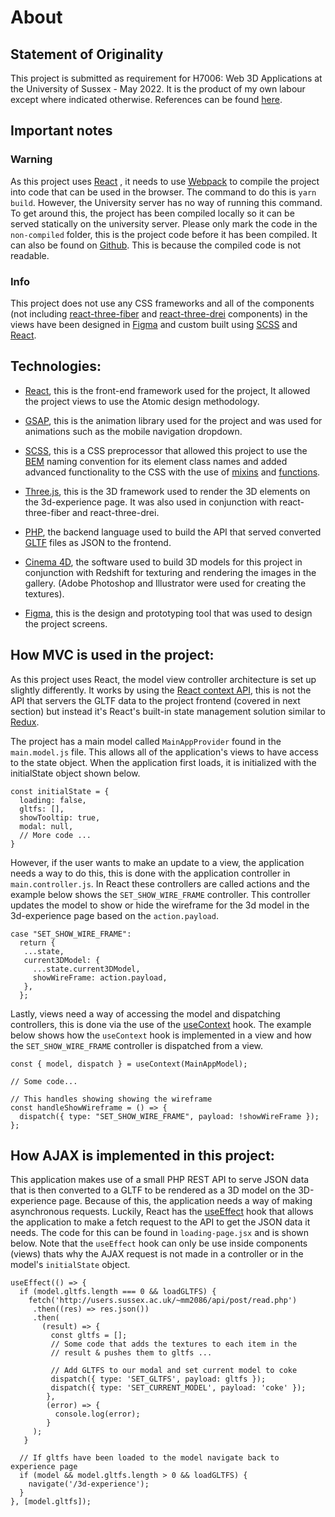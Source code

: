 # About

## Statement of Originality

This project is submitted as requirement for H7006: Web 3D Applications at the University of Sussex - May 2022. It is the product of my own labour except where indicated otherwise. References can be found [here](http://users.sussex.ac.uk/~mm2086/3dapp/assignment/index.html#/about#references-section).


## Important notes

### Warning
As this project uses [React](https://reactjs.org/) , it needs to use [Webpack](https://webpack.js.org/) to compile the project into code that can be used in the browser. The command to do this is `yarn build`. However, the University server has no way of running this command. To get around this, the project has been compiled locally so it can be served statically on the university server. Please only mark the code in the `non-compiled` folder, this is the project code before it has been compiled. It can also be found on [Github](https://github.com/Madalina-Alexandra/web-3d-apps-assignment). This is because the compiled code is not readable.


### Info
This project does not use any CSS frameworks and all of the components (not including [react-three-fiber](https://github.com/pmndrs/react-three-fiber) and [react-three-drei](https://github.com/pmndrs/drei) components) in the views have been designed in [Figma](https://www.figma.com/) and custom built using [SCSS](https://sass-lang.com/) and [React](https://reactjs.org/).


## Technologies:

- [React](https://reactjs.org/), this is the front-end framework used for the project, It allowed the project views to use the Atomic design methodology.

- [GSAP](https://greensock.com/gsap/), this is the animation library used for the project and was used for animations such as the mobile navigation dropdown.

- [SCSS](https://sass-lang.com/), this is a CSS preprocessor that allowed this project to use the [BEM](https://css-tricks.com/bem-101/) naming convention for its element class names and added advanced functionality to the CSS with the use of [mixins](https://sass-lang.com/documentation/at-rules/mixin) and [functions](https://sass-lang.com/documentation/at-rules/function).

- [Three.js](), this is the 3D framework used to render the 3D elements on the 3d-experience page. It was also used in conjunction with react-three-fiber and react-three-drei.

- [PHP](https://www.php.net/), the backend language used to build the API that served converted [GLTF](https://www.khronos.org/gltf/) files as JSON to the frontend.

- [Cinema 4D](https://www.maxon.net/en/), the software used to build 3D models for this project in conjunction with Redshift for texturing and rendering the images in the gallery. (Adobe Photoshop and Illustrator were used for creating the textures).

- [Figma](https://www.figma.com/), this is the design and prototyping tool that was used to design the project screens.


## How MVC is used in the project:

As this project uses React, the model view controller architecture is set up slightly differently. It works by using the [React context API](https://www.loginradius.com/blog/engineering/react-context-api/), this is not the API that servers the GLTF data to the project frontend (covered in next section) but instead it's React's built-in state management solution similar to [Redux](https://redux.js.org/).

The project has a main model called `MainAppProvider` found in the `main.model.js` file. This allows all of the application's views to have access to the state object. When the application first loads, it is initialized with the initialState object shown below.

```
const initialState = {
  loading: false,
  gltfs: [],
  showTooltip: true,
  modal: null,
  // More code ...
}
```
However, if the user wants to make an update to a view, the application needs a way to do this, this is done with the application controller in `main.controller.js`. In React these controllers are called actions and the example below shows the `SET_SHOW_WIRE_FRAME` controller. This controller updates the model to show or hide the wireframe for the 3d model in the 3d-experience page based on the `action.payload`.

```
case "SET_SHOW_WIRE_FRAME":
  return {
   ...state,
   current3DModel: {
     ...state.current3DModel,
     showWireFrame: action.payload,
   },
  };
```

Lastly, views need a way of accessing the model and dispatching controllers, this is done via the use of the [useContext](https://reactjs.org/docs/hooks-reference.html#usecontext) hook. The example below shows how the `useContext` hook is implemented in a view and how the `SET_SHOW_WIRE_FRAME` controller is dispatched from a view.

```
const { model, dispatch } = useContext(MainAppModel);

// Some code...

// This handles showing showing the wireframe
const handleShowWireframe = () => {
  dispatch({ type: "SET_SHOW_WIRE_FRAME", payload: !showWireFrame });
};
```

## How AJAX is implemented in this project:
This application makes use of a small PHP REST API to serve JSON data that is then converted to a GLTF to be rendered as a 3D model on the 3D-experience page. Because of this, the application needs a way of making asynchronous requests. Luckily, React has the [useEffect](https://reactjs.org/docs/hooks-reference.html#useeffect) hook that allows the application to make a fetch request to the API to get the JSON data it needs. The code for this can be found in `loading-page.jsx` and is shown below. Note that the `useEffect` hook can only be use inside components (views) thats why the AJAX request is not made in a controller or in the model's `initialState` object.

```
useEffect(() => {
  if (model.gltfs.length === 0 && loadGLTFS) {
    fetch('http://users.sussex.ac.uk/~mm2086/api/post/read.php')
     .then((res) => res.json())
     .then(
       (result) => {
         const gltfs = [];
         // Some code that adds the textures to each item in the
         // result & pushes them to gltfs ...

         // Add GLTFS to our modal and set current model to coke
         dispatch({ type: 'SET_GLTFS', payload: gltfs });
         dispatch({ type: 'SET_CURRENT_MODEL', payload: 'coke' });
        },
        (error) => {
          console.log(error);
        }
     );
   }

  // If gltfs have been loaded to the model navigate back to experience page
  if (model && model.gltfs.length > 0 && loadGLTFS) {
    navigate('/3d-experience');
  }
}, [model.gltfs]);
```
